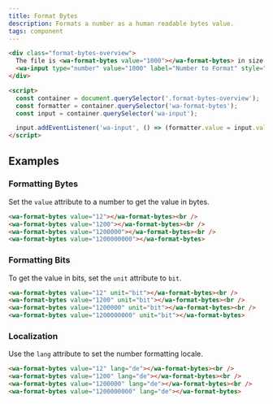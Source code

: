 ```yaml
---
title: Format Bytes
description: Formats a number as a human readable bytes value.
tags: component
---
```


```html {.example}
<div class="format-bytes-overview">
  The file is <wa-format-bytes value="1000"></wa-format-bytes> in size. <br /><br />
  <wa-input type="number" value="1000" label="Number to Format" style="max-width: 180px;"></wa-input>
</div>

<script>
  const container = document.querySelector('.format-bytes-overview');
  const formatter = container.querySelector('wa-format-bytes');
  const input = container.querySelector('wa-input');

  input.addEventListener('wa-input', () => (formatter.value = input.value || 0));
</script>
```

## Examples

### Formatting Bytes

Set the `value` attribute to a number to get the value in bytes.

```html {.example}
<wa-format-bytes value="12"></wa-format-bytes><br />
<wa-format-bytes value="1200"></wa-format-bytes><br />
<wa-format-bytes value="1200000"></wa-format-bytes><br />
<wa-format-bytes value="1200000000"></wa-format-bytes>
```

### Formatting Bits

To get the value in bits, set the `unit` attribute to `bit`.

```html {.example}
<wa-format-bytes value="12" unit="bit"></wa-format-bytes><br />
<wa-format-bytes value="1200" unit="bit"></wa-format-bytes><br />
<wa-format-bytes value="1200000" unit="bit"></wa-format-bytes><br />
<wa-format-bytes value="1200000000" unit="bit"></wa-format-bytes>
```

### Localization

Use the `lang` attribute to set the number formatting locale.

```html {.example}
<wa-format-bytes value="12" lang="de"></wa-format-bytes><br />
<wa-format-bytes value="1200" lang="de"></wa-format-bytes><br />
<wa-format-bytes value="1200000" lang="de"></wa-format-bytes><br />
<wa-format-bytes value="1200000000" lang="de"></wa-format-bytes>
```
